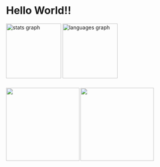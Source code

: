 <br clear="both">

<h1 align="left">Hello World!!</h1>



<div align="left">
  <img src="https://github-readme-stats.vercel.app/api?username=Felipe4356&hide_title=false&hide_rank=false&show_icons=true&include_all_commits=false&count_private=true&disable_animations=false&theme=tokyonight&locale=es&hide_border=true&order=1" height="150" alt="stats graph"  />
  <img src="https://github-readme-stats.vercel.app/api/top-langs?username=Felipe4356&locale=es&hide_title=false&layout=compact&card_width=320&langs_count=4&theme=tokyonight&hide_border=true&order=2" height="150" alt="languages graph"  />
</div>

###

<img align="left" height="200" src="https://media1.giphy.com/media/v1.Y2lkPTc5MGI3NjExbW12OXE0cHlrZmhoNmc1NG51dmVtcnVjNGNmdWN4ejAzMzM5YTl5aCZlcD12MV9pbnRlcm5hbF9naWZfYnlfaWQmY3Q9cw/6KirhLJyR7oMcwgJQk/giphy.webp"  />

###

<img align="left" height="200" src="https://i.pinimg.com/originals/36/56/1a/36561ac2de9a4fdf22be032a3accead9.gif"  />

###
